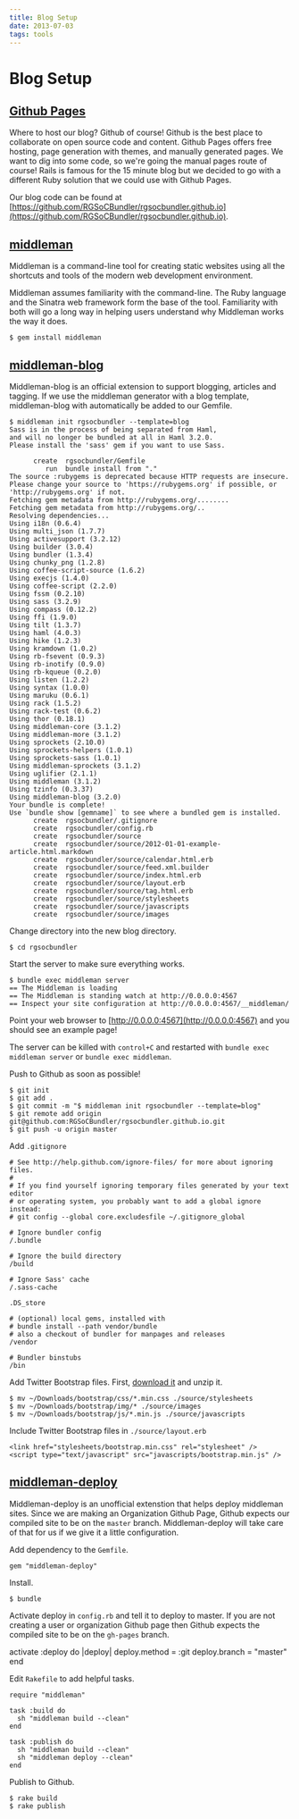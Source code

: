 ```yaml
---
title: Blog Setup
date: 2013-07-03
tags: tools
---
```


# Blog Setup

## [Github Pages](http://pages.github.com/)

Where to host our blog? Github of course! Github is the best place to
collaborate on open source code and content. Github Pages offers free hosting,
page generation with themes, and manually generated pages. We want to dig into
some code, so we're going the manual pages route of course! Rails is famous for
the 15 minute blog but we decided to go with a different Ruby solution that we
could use with Github Pages.

Our blog code can be found at
[https://github.com/RGSoCBundler/rgsocbundler.github.io](https://github.com/RGSoCBundler/rgsocbundler.github.io).

## [middleman](http://middlemanapp.com/getting-started/)

Middleman is a command-line tool for creating static websites using all the
shortcuts and tools of the modern web development environment.

Middleman assumes familiarity with the command-line. The Ruby language and the
Sinatra web framework form the base of the tool. Familiarity with both will go
a long way in helping users understand why Middleman works the way it does.

    $ gem install middleman

## [middleman-blog](http://middlemanapp.com/blogging/)

Middleman-blog is an official extension to support blogging, articles and
tagging. If we use the middleman generator with a blog template, middleman-blog
with automatically be added to our Gemfile.

    $ middleman init rgsocbundler --template=blog
    Sass is in the process of being separated from Haml,
    and will no longer be bundled at all in Haml 3.2.0.
    Please install the 'sass' gem if you want to use Sass.

          create  rgsocbundler/Gemfile
             run  bundle install from "."
    The source :rubygems is deprecated because HTTP requests are insecure.
    Please change your source to 'https://rubygems.org' if possible, or 'http://rubygems.org' if not.
    Fetching gem metadata from http://rubygems.org/........
    Fetching gem metadata from http://rubygems.org/..
    Resolving dependencies...
    Using i18n (0.6.4)
    Using multi_json (1.7.7)
    Using activesupport (3.2.12)
    Using builder (3.0.4)
    Using bundler (1.3.4)
    Using chunky_png (1.2.8)
    Using coffee-script-source (1.6.2)
    Using execjs (1.4.0)
    Using coffee-script (2.2.0)
    Using fssm (0.2.10)
    Using sass (3.2.9)
    Using compass (0.12.2)
    Using ffi (1.9.0)
    Using tilt (1.3.7)
    Using haml (4.0.3)
    Using hike (1.2.3)
    Using kramdown (1.0.2)
    Using rb-fsevent (0.9.3)
    Using rb-inotify (0.9.0)
    Using rb-kqueue (0.2.0)
    Using listen (1.2.2)
    Using syntax (1.0.0)
    Using maruku (0.6.1)
    Using rack (1.5.2)
    Using rack-test (0.6.2)
    Using thor (0.18.1)
    Using middleman-core (3.1.2)
    Using middleman-more (3.1.2)
    Using sprockets (2.10.0)
    Using sprockets-helpers (1.0.1)
    Using sprockets-sass (1.0.1)
    Using middleman-sprockets (3.1.2)
    Using uglifier (2.1.1)
    Using middleman (3.1.2)
    Using tzinfo (0.3.37)
    Using middleman-blog (3.2.0)
    Your bundle is complete!
    Use `bundle show [gemname]` to see where a bundled gem is installed.
          create  rgsocbundler/.gitignore
          create  rgsocbundler/config.rb
          create  rgsocbundler/source
          create  rgsocbundler/source/2012-01-01-example-article.html.markdown
          create  rgsocbundler/source/calendar.html.erb
          create  rgsocbundler/source/feed.xml.builder
          create  rgsocbundler/source/index.html.erb
          create  rgsocbundler/source/layout.erb
          create  rgsocbundler/source/tag.html.erb
          create  rgsocbundler/source/stylesheets
          create  rgsocbundler/source/javascripts
          create  rgsocbundler/source/images

Change directory into the new blog directory.

    $ cd rgsocbundler

Start the server to make sure everything works.

    $ bundle exec middleman server
    == The Middleman is loading
    == The Middleman is standing watch at http://0.0.0.0:4567
    == Inspect your site configuration at http://0.0.0.0:4567/__middleman/

Point your web browser to [http://0.0.0.0:4567](http://0.0.0.0:4567) and you
should see an example page!

The server can be killed with `control+C` and restarted with `bundle exec
middleman server` or `bundle exec middleman`.

Push to Github as soon as possible!

    $ git init
    $ git add .
    $ git commit -m "$ middleman init rgsocbundler --template=blog"
    $ git remote add origin git@github.com:RGSoCBundler/rgsocbundler.github.io.git
    $ git push -u origin master

Add `.gitignore`

    # See http://help.github.com/ignore-files/ for more about ignoring files.
    #
    # If you find yourself ignoring temporary files generated by your text editor
    # or operating system, you probably want to add a global ignore instead:
    # git config --global core.excludesfile ~/.gitignore_global

    # Ignore bundler config
    /.bundle

    # Ignore the build directory
    /build

    # Ignore Sass' cache
    /.sass-cache

    .DS_store

    # (optional) local gems, installed with
    # bundle install --path vendor/bundle
    # also a checkout of bundler for manpages and releases
    /vendor

    # Bundler binstubs
    /bin

Add Twitter Bootstrap files. First, [download
it](http://twitter.github.io/bootstrap/) and unzip it.

    $ mv ~/Downloads/bootstrap/css/*.min.css ./source/stylesheets
    $ mv ~/Downloads/bootstrap/img/* ./source/images
    $ mv ~/Downloads/bootstrap/js/*.min.js ./source/javascripts

Include Twitter Bootstrap files in `./source/layout.erb`

    <link href="stylesheets/bootstrap.min.css" rel="stylesheet" />
    <script type="text/javascript" src="javascripts/bootstrap.min.js" />

## [middleman-deploy](https://github.com/tvaughan/middleman-deploy)

Middleman-deploy is an unofficial extenstion that helps deploy middleman sites.
Since we are making an Organization Github Page, Github expects our compiled
site to be on the `master` branch. Middleman-deploy will take care of that for
us if we give it a little configuration.

Add dependency to the `Gemfile`.

    gem "middleman-deploy"

Install.

    $ bundle

Activate deploy in `config.rb` and tell it to deploy to master. If you are not
creating a user or organization Github page then Github expects the compiled
site to be on the `gh-pages` branch.

  activate :deploy do |deploy|
    deploy.method = :git
    deploy.branch = "master"
  end

Edit `Rakefile` to add helpful tasks.

    require "middleman"

    task :build do
      sh "middleman build --clean"
    end

    task :publish do
      sh "middleman build --clean"
      sh "middleman deploy --clean"
    end

Publish to Github.

    $ rake build
    $ rake publish
